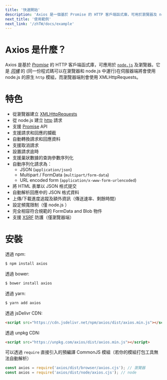 ```yaml
---
title: '快速開始'
description: 'Axios 是一個基於 Promise 的 HTTP 客戶端函式庫，可用於瀏覽器及 node.js'
next_title: '使用範例'
next_link: '/zhTW/docs/example'
---
```


# Axios 是什麼？
Axios 是基於 *[Promise](https://javascript.info/promise-basics)* 的 HTTP 客戶端函式庫，可應用於 [`node.js`](https://nodejs.org) 及瀏覽器。它是 *[同構](https://www.lullabot.com/articles/what-is-an-isomorphic-application)* 的 (同一份程式碼可以在瀏覽器和 node.js 中運行)在伺服器端將會使用 node.js 的原生 `http` 模組，而瀏覽器端則會使用 XMLHttpRequests。

# 特色

- 從瀏覽器建立 [XMLHttpRequests](https://developer.mozilla.org/en-US/docs/Web/API/XMLHttpRequest)
- 從 node.js 建立 [http](http://nodejs.org/api/http.html) 請求
- 支援 [Promise](https://developer.mozilla.org/en-US/docs/Web/JavaScript/Reference/Global_Objects/Promise) API
- 支援請求和回應的攔截
- 自動轉換請求和回應資料
- 支援取消請求
- 設置請求逾時
- 支援巢狀數據的查詢參數序列化
- 自動序列化請求為：
    - JSON (`application/json`)
    - Multipart / FormData (`multipart/form-data`)
    - URL encoded form (`application/x-www-form-urlencoded`)
- 將 HTML 表單以 JSON 格式提交
- 自動解析回應中的 JSON 格式資料
- 上傳/下載進度追蹤及額外資訊（傳送速率、剩餘時間）
- 設定頻寬限制（僅 node.js ）
- 完全相容符合規範的 FormData and Blob 物件
- 支援 [XSRF](http://en.wikipedia.org/wiki/Cross-site_request_forgery) 防護（僅瀏覽器端）

# 安裝

透過 npm:

```bash
$ npm install axios
```

透過 bower:

```bash
$ bower install axios
```

透過 yarn:

```bash
$ yarn add axios
```

透過 jsDelivr CDN:

```html
<script src="https://cdn.jsdelivr.net/npm/axios/dist/axios.min.js"></script>
```

透過 unpkg CDN:

```html
<script src="https://unpkg.com/axios/dist/axios.min.js"></script>
```

可以透過 `require` 直接引入的預編譯 CommonJS 模組（若你的模組打包工具無法自動解析）

```js
const axios = require('axios/dist/browser/axios.cjs'); // 瀏覽器
const axios = require('axios/dist/node/axios.cjs'); // node
```
